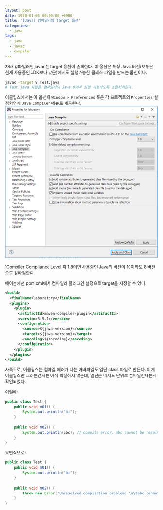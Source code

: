 ```yaml
---
layout: post
date: 1970-01-05 00:00:00 +0900
title: '[Java] 컴파일러의 target 옵션'
categories:
  - java
tags:
  - java
  - javac
  - compiler
---
```


자바 컴파일러인 javac는 target 옵션이 존재한다. 이 옵션은 특정 Java 버전(보통은 현재 사용중인 JDK보다 낮은)에서도 실행가능한 클래스 파일을 만드는 옵션이다.

```bash
javac -target 8 Test.java
# Test.java 파일을 컴파일하되 Java 8에서 실행 가능하도록 호환처리한다.
```

이클립스에서는 이 옵션이 `Window > Preferences` 혹은 각 프로젝트의 `Properties` 설정화면에 `Java Compiler` 메뉴로 제공된다.
![](/images/compiler-target-1.png)

'Compiler Compliance Level'이 1.8이면 사용중인 Java의 버전이 10이라도 8 버전으로 컴파일한다.

메이븐에선 pom.xml에서 컴파일러 플러그인 설정으로 target을 지정할 수 있다.

```xml
<build>
  <finalName>laboratory</finalName>
  <plugins>
    <plugin>
      <artifactId>maven-compiler-plugin</artifactId>
      <version>3.5.1</version>
      <configuration>
        <source>${java-version}</source>
        <target>${java-version}</target>
        <encoding>${encoding}</encoding>
      </configuration>
    </plugin>
  </plugins>
</build>
```

사족으로, 이클립스는 컴파일 에러가 나는 자바파일도 일단 class 파일로 만든다. 이게 이클립스만 그러는건지는 아직 확실하지 않은데, 일단은 메서드 단위로 컴파일한다는게 확인되었다.

이럴때:

```java
public class Test {
    public void m01() {
        System.out.println("hi");
    }

    public void m02() {
        System.out.println(abc); // compile error: abc cannot be resolved to a variable
    }
}
```

요딴식으로:

```java
public class Test {
    public void m01() {
        System.out.println("hi");
    }

    public void m02() {
        throw new Error("Unresolved compilation problem: \n\tabc cannot be resolved to a variable\n");
    }
}
```
